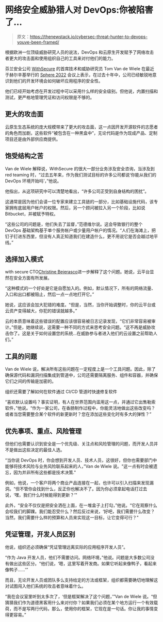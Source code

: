 # 网络安全威胁猎人对 DevOps:你被陷害了…

> 原文：<https://thenewstack.io/cybersec-threat-hunter-to-devops-youve-been-framed/>

根据欧洲一位顶级威胁研究人员的说法，DevOps 和云原生开发赋予了网络攻击者更大的攻击面和使用组织自己的工具来对付他们的能力。

芬兰安全公司 [WithSecure](https://www.withsecure.com/us-en/home) 的首席技术和威胁研究员 Tom Van de Wiele 在最近于赫尔辛基举行的 [Sphere 2022](https://thesphere.org/) 会议上表示，在过去十年中，公司已经敏锐地意识到他们的开发环境会如何破坏应用程序的安全性。

他们已经开始考虑在开发过程中可以采用什么样的安全级别。但他说，内置扫描和测试，更严格地管理凭证和访问权限是不够的。

## 更大的攻击面

云原生生态系统的庞大规模带来了更大的攻击面，这一点因开发开源软件的志愿者的角色而加剧，这些软件“被包含在一种黑盒中”，无论代码是作为现成产品、定制项目还是由外部供应商提供。

## 饱受结构之苦

Van de Wiele 解释说，WithSecure 的很大一部分业务涉及安全咨询，当涉及到 red teaming 时，“过去五年来，作为我们测试目标的许多公司都说‘你能从我们的 DevOps 环境开始吗’，”他说。

他指出，从这项研究中可以清楚地看出，“许多公司正受到自身结构的困扰”。

这通常是因为他们会请一位专家来建立工具链的一部分，比如基础设施代码，该专家拥有底层用户帐户的权限。然后，另一个顾问被拉入另一个阶段，比如说 Bitbucket，并被赋予特权。

“这些公司的问题是，他们失去了监督，”范德维尔说。这会导致银行的整个 DevOps 基础架构基于单个服务帐户或少量用户帐户的情况。“人们在海滩上，把钉子钉进东西里，但没有人真正知道我们在建造什么，更不用说它是否会越过地平线。”

## 选择加入模式

with secure CTO[Christine Bejerasco](https://www.linkedin.com/in/christinebejerasco/?originalSubdomain=fi)进一步解释了这个问题。她说，云平台显然在安全方面有所发展。

“这种模式的一个好处是它是自愿加入的。例如，默认情况下，所有的网络流量、入口和出口都被阻止，然后一点一点地打开它。”

她说，这应该会加大犯错的难度。“但是，当然，当你开始调整时，你的云平台或云资产变得越大，你犯的错误就越多。”

云的本质意味着这些错误的配置应该很容易被日志记录发现，“它们非常容易被审计。”但是，她继续说，这需要一种不同的方式来思考安全问题。“这不再是威胁攻击你了。这是关于如何设置您的系统…在威胁参与者进入他们的云设置之前帮助人们。”

## 工具的问题

Van de Wiele 说，解决所有这些问题在一定程度上是一个工具问题。因此，除了确保源代码和漏洞扫描集成到管道中，公司还需要隔离服务、组件和容器，并确保它们之间的传输是加密的。

组织还需要了解如何在软件通过 CI/CD 管道时快速修复软件

“喜欢默认设置吗？事实证明，有人在世界范围内滥用这一点，并通过它出售勒索软件，”他说。“作为一家公司，在香肠制作过程中，你能灵活地做出这些改变吗？或者当您需要整合某个软件的新更新时？您在添加这些变化时有多大的弹性？”

## 优先事项、重点、风险管理

但他们也需要认识到安全是一个优先级、关注点和风险管理的问题，而开发人员并不是做出这些决定的最佳人选。

“当你说 DevOps 时，你会想到开发人员、技术人员，这很好，但你也需要部门中能够将技术风险与业务风险联系起来的人，”Van de Wiele 说。"这一点有时会被遗忘，因为并非所有这些都是技术决策."

例如，他说，一个客户将两个商业产品连接在一起，也许可以引入扫描来发现漏洞。“但不管你会找到什么，反正你也解决不了。因为你必须拿起电话打过去说，‘嘿，我们什么时候能得到更新？’"

此外，“安全不仅仅是把安全洒在上面，在一堆盒子上打勾，”他说。“它在观察什么会咬我们的脚踝。我们能忍受什么？然后反过来说，‘好吧，我们需要什么改变？当然，我们需要什么样的预算和人员来实现这一目标，让它变得可行？"

## 凭证管理，开发人员区别

他说，组织还必须确保“凭证管理远离实际的应用程序开发人员”。

“作为 Java 开发人员，他们不需要访问。网络环境，”他说。问题是大多数公司没有做出这些区分。“他们说，‘嗯，这里写着开发商。如果它听起来像鸭子，看起来像鸭子……'”

而且，无论开发人员或团队多么支持给定的方法或框架，组织都需要确切地理解这对试图闯入他们系统的攻击者意味着什么。

“我在会议室里听到太多次了，‘但是框架解决了这个问题，’”Van de Wiele 说。“但猜猜我们作为道德黑客用什么来对付你？如果我们必须在某个地方运行一个有效载荷，而不是写两行代码，那么，使用你的框架，它现在是一句话。你让我的事情变得更容易。”

<svg xmlns:xlink="http://www.w3.org/1999/xlink" viewBox="0 0 68 31" version="1.1"><title>Group</title> <desc>Created with Sketch.</desc></svg>
